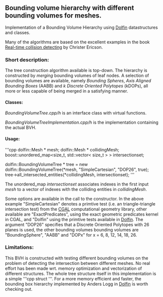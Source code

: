 ## Bounding volume hierarchy with different bounding volumes for meshes.

Implementation of a Bounding Volume Hierarchy using [Dolfin](https://bitbucket.org/fenics-project/dolfin) datastructures and classes.

Many of the algorithms are based on the excellent examples in the book [Real-time collision detecting](http://realtimecollisiondetection.net/) by Christer Ericson.

### Short description:
The tree construction algorithm available is top-down. The hierarchy is constructed by _merging_ bounding volumes of leaf nodes. A selection of bounding volumes are available, namely _Bounding Spheres_, _Axis Aligned Bounding Boxes_ (AABB) and _k Discrete Oriented Polytopes_ (kDOPs), all more or less capable of being merged in a satisfying manner.

#### Classes:
_BoundingVolumeTree.cpp/h_ is an interface class with virtual functions.

_BoundingVolumeTreeImplementation.cpp/h_ is the implementation containing the actual BVH.

#### Usage:
'''cpp
dolfin::Mesh * mesh;
dolfin::Mesh * collidingMesh;
boost::unordered\_map<size_t, std::vector< size_t > > intersectionset;

dolfin::BoundingVolumeTree * tree = new dolfin::BoundingVolumeTree(*mesh, "SimpleCartesian", "DOP26", true);
tree->all_intersected_entities(*collidingMesh, intersectionset);
'''

The unordered\_map _intersectionset_ associates indexes in the first input _mesh_ to a vector of indexes with the colliding entities in _collidingMesh_.

Some options are available in the call to the constructor. In the above example "SimpleCartesian" denotes a primtive test (i.e. an triangle-triangle intersection test) from the [CGAL](www.cgal.org) computational geometry library, other available are "ExactPredicates", using the exact geometric predicates kernel in CGAL, and "Dolfin" using the primtive tests available in [Dolfin](https://bitbucket.org/fenics-project/dolfin). The argument "DOP26" specifies that a Discrete Oriented Polytopes with 26 planes is used, the other bounding volumes bounding volumes are "BoundingSphere", "AABB" and "DOPx" for x = 6, 8, 12, 14, 18, 26.

### Limitations:
This BVH is constructed with testing different bounding volumes on the problem of detecting the intersection between different meshes. No real effort has been made wrt. memory optimization and vectorization of different structures. The whole tree structure itself in this implementation is a simple '''cpp struct '''. For a more memory efficient and faster, the bounding box hierarchy implemented by Anders Logg in [Dolfin](https://bitbucket.org/fenics-project/dolfin) is worth checking out.
